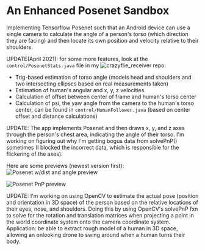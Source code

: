 # An Enhanced Posenet Sandbox #

Implementing Tensorflow Posenet such that an Android device can use a single camera to calculate the angle of a person's torso (which direction they are facing) and then locate its own position and velocity relative to their shoulders.

UPDATE(April 2021): for some more features, look at the ```control/PosenetStats.java``` file in my ![crazyflie_receiver](https://github.com/serviceberry3/posenet_tracker/blob/master/img/humdisttest.gif?raw=true) repo:  
* Trig-based estimation of torso angle (models head and shoulders and two intersecting ellipses based on real measurements taken)
* Estimation of human's angular and x, y, z velocities
* Calculation of offset between center of frame and human's torso center
* Calculation of psi, the yaw angle from the camera to the human's torso center, can be found in ```control/HumanFollower.java``` (based on center offset and distance calculations)

UPDATE: The app implements Posenet and then draws x, y, and z axes through the person's chest area, indicating the angle of their torso. I'm working on figuring out why I'm getting bogus data from solvePnP() sometimes (I blocked the incorrect data, which is responsible for the flickering of the axes).

Here are some previews (newest version first):  
![Posenet w/dist and angle preview](https://github.com/serviceberry3/posenet_tracker/blob/master/img/humdisttest.gif?raw=true)  

![Posenet PnP preview](https://github.com/serviceberry3/posenet_tracker/blob/master/img/pose_est.gif?raw=true)  


UPDATE: I'm working on using OpenCV to estimate the actual pose (position and orientation in 3D space) of the person based on the relative locations of their eyes, nose, and shoulders. Doing this by using OpenCV's solvePnP fxn to solve for the rotation and translation matrices when projecting a point in the world coordinate system onto the camera coordinate system. Application: be able to extract rough model of a human in 3D space, allowing an onlooking drone to swing around when a human turns their body.
